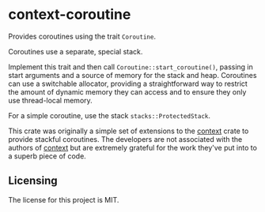 # context-coroutine

Provides coroutines using the trait `Coroutine`.

Coroutines use a separate, special stack.

Implement this trait and then call `Coroutine::start_coroutine()`, passing in start arguments and a source of memory for the stack and heap.
Coroutines can use a switchable allocator, providing a straightforward way to restrict the amount of dynamic memory they can access and to ensure they only use thread-local memory.

For a simple coroutine, use the stack `stacks::ProtectedStack`.

This crate was originally a simple set of extensions to the [context](https://github.com/zonyitoo/context-rs) crate to provide stackful coroutines.
The developers are not associated with the authors of [context](https://github.com/zonyitoo/context-rs) but are extremely grateful for the work they've put into to a superb piece of code.


## Licensing

The license for this project is MIT.
